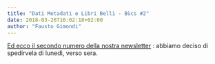 ```yaml
---
title: "Dati Metadati e Libri Belli - Bùcs #2"
date: 2018-03-26T16:02:18+02:00
author: "Fausto Gimondi"
---
```

[Ed ecco il secondo numero della nostra newsletter](http://news.bucsclub.it/issues/dati-metadati-e-libri-belli-bucs-2-103356) : abbiamo deciso di spedirvela di lunedì, verso sera. 

